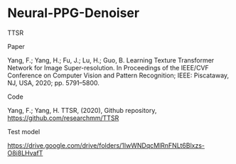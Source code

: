 # Neural-PPG-Denoiser

TTSR

Paper

Yang, F.; Yang, H.; Fu, J.; Lu, H.; Guo, B. Learning Texture Transformer Network for Image Super-resolution. In Proceedings of the
IEEE/CVF Conference on Computer Vision and Pattern Recognition; IEEE: Piscataway, NJ, USA, 2020; pp. 5791–5800.

Code

Yang, F.; Yang, H. TTSR, (2020), Github repository, https://github.com/researchmm/TTSR

Test model

https://drive.google.com/drive/folders/1IwWNDqcMlRnFNLt6Blxzs-O8i8LHvafT
